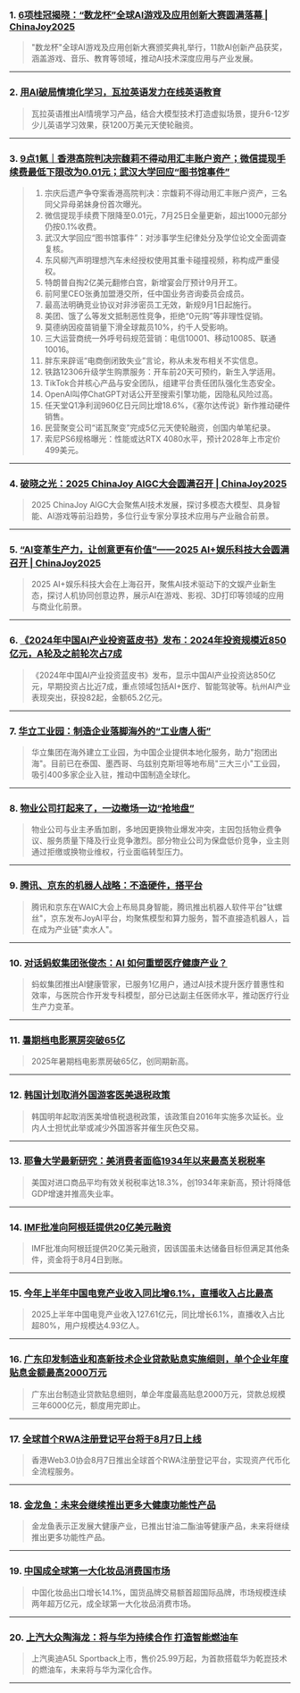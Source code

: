 ### 1. [6项桂冠揭晓：“数龙杯”全球AI游戏及应用创新大赛圆满落幕 | ChinaJoy2025](https://36kr.com/p/3405732408839815?f=rss)

> "数龙杯"全球AI游戏及应用创新大赛颁奖典礼举行，11款AI创新产品获奖，涵盖游戏、音乐、教育等领域，推动AI技术深度应用与产业发展。

---


### 2. [用AI破局情境化学习，瓦拉英语发力在线英语教育](https://36kr.com/p/3405695180230021?f=rss)

> 瓦拉英语推出AI情境学习产品，结合大模型技术打造虚拟场景，提升6-12岁少儿英语学习效果，获1200万美元天使轮融资。

---


### 3. [9点1氪｜香港高院判决宗馥莉不得动用汇丰账户资产；微信提现手续费最低下限改为0.01元；武汉大学回应“图书馆事件”](https://36kr.com/p/3404496873803140?f=rss)

> 1. 宗庆后遗产争夺案香港高院判决：宗馥莉不得动用汇丰账户资产，三名同父异母弟妹身份首次曝光。  
> 2. 微信提现手续费下限降至0.01元，7月25日全量更新，超出1000元部分仍按0.1%收费。  
> 3. 武汉大学回应“图书馆事件”：对涉事学生纪律处分及学位论文全面调查复核。  
> 4. 东风柳汽声明理想汽车未经授权使用其重卡碰撞视频，称构成严重侵权。  
> 5. 特朗普自掏2亿美元翻修白宫，新增宴会厅预计9月开工。  
> 6. 前阿里CEO张勇加盟港交所，任中国业务咨询委员会成员。  
> 7. 最高法明确竞业协议对非涉密员工无效，新规9月1日起施行。  
> 8. 美团、饿了么等发文抵制恶性竞争，拒绝“0元购”等非理性促销。  
> 9. 莫德纳因疫苗销量下滑全球裁员10%，约千人受影响。  
> 10. 三大运营商统一外呼号码规范营销：电信10001、移动10085、联通10016。  
> 11. 胖东来辟谣“电商倒闭致失业”言论，称从未发布相关不实信息。  
> 12. 铁路12306升级学生购票服务：开车前20天可预约，新生入学适用。  
> 13. TikTok合并核心产品与安全团队，组建平台责任团队强化生态安全。  
> 14. OpenAI叫停ChatGPT对话公开至搜索引擎功能，因隐私风险过高。  
> 15. 任天堂Q1净利润960亿日元同比增18.6%，《塞尔达传说》新作推动硬件销售。  
> 16. 民营聚变公司“诺瓦聚变”完成5亿元天使轮融资，创国内单笔纪录。  
> 17. 索尼PS6规格曝光：性能或达RTX 4080水平，预计2028年上市定价499美元。

---


### 4. [破晓之光：2025 ChinaJoy AIGC大会圆满召开 | ChinaJoy2025](https://36kr.com/p/3404585074806152?f=rss)

> 2025 ChinaJoy AIGC大会聚焦AI技术发展，探讨多模态大模型、具身智能、AI游戏等前沿趋势，多位行业专家分享技术应用与产业融合前景。

---


### 5. [“AI变革生产力，让创意更有价值”——2025 AI+娱乐科技大会圆满召开 | ChinaJoy2025](https://36kr.com/p/3404355464777353?f=rss)

> 2025 AI+娱乐科技大会在上海召开，聚焦AI技术驱动下的文娱产业新生态，探讨人机协同创意边界，展示AI在游戏、影视、3D打印等领域的应用与商业化前景。

---


### 6. [《2024年中国AI产业投资蓝皮书》发布：2024年投资规模近850亿元，A轮及之前轮次占7成](https://36kr.com/p/3404163365097089?f=rss)

> 《2024年中国AI产业投资蓝皮书》发布，显示中国AI产业投资达850亿元，早期投资占比近7成，重点领域包括AI+医疗、智能驾驶等。杭州AI产业表现突出，获投82起，金额65.2亿元。

---


### 7. [华立工业园：制造企业落脚海外的“工业唐人街”](https://36kr.com/p/3404138316975495?f=rss)

> 华立集团在海外建立工业园，为中国企业提供本地化服务，助力"抱团出海"。目前已在泰国、墨西哥、乌兹别克斯坦等地布局"三大三小"工业园，吸引400多家企业入驻，推动中国制造全球化。

---


### 8. [物业公司打起来了，一边撤场一边“抢地盘”](https://36kr.com/p/3404092559691399?f=rss)

> 物业公司与业主矛盾加剧，多地因更换物业爆发冲突，主因包括物业费争议、服务质量下降及行业竞争激烈。部分物业公司为保盘低价竞争，业主则通过拒缴或换物业维权，行业面临转型压力。

---


### 9. [腾讯、京东的机器人战略：不造硬件，搭平台](https://36kr.com/p/3403965013069441?f=rss)

> 腾讯和京东在WAIC大会上布局具身智能，腾讯推出机器人软件平台"钛螺丝"，京东发布JoyAI平台，均聚焦模型和算力服务，暂不直接造机器人，旨在成为产业链"卖水人"。

---


### 10. [对话蚂蚁集团张俊杰：AI 如何重塑医疗健康产业？](https://36kr.com/p/3403951800962691?f=rss)

> 蚂蚁集团推出AI健康管家，已服务1亿用户，通过AI技术提升医疗普惠性和效率，与医院合作开发专科模型，部分已达副主任医师水平，推动医疗行业生产力变革。

---


### 11. [暑期档电影票房突破65亿](https://36kr.com/newsflashes/3405429860060809?f=rss)

> 2025年暑期档电影票房破65亿，创同期新高。

---


### 12. [韩国计划取消外国游客医美退税政策](https://36kr.com/newsflashes/3405403988627073?f=rss)

> 韩国明年起取消医美增值税退税政策，该政策自2016年实施多次延长。业内人士担忧此举或减少外国游客并催生灰色交易。

---


### 13. [耶鲁大学最新研究：美消费者面临1934年以来最高关税税率](https://36kr.com/newsflashes/3405403200048773?f=rss)

> 美国对进口商品平均有效关税税率达18.3%，创1934年来新高，预计将降低GDP增速并推高失业率。

---


### 14. [IMF批准向阿根廷提供20亿美元融资](https://36kr.com/newsflashes/3405349161094784?f=rss)

> IMF批准向阿根廷提供20亿美元融资，因该国虽未达储备目标但满足其他条件，资金将于8月4日到账。

---


### 15. [今年上半年中国电竞产业收入同比增6.1%，直播收入占比最高](https://36kr.com/newsflashes/3405322579103360?f=rss)

> 2025上半年中国电竞产业收入127.61亿元，同比增长6.1%，直播收入占比超80%，用户规模达4.93亿人。

---


### 16. [广东印发制造业和高新技术企业贷款贴息实施细则，单个企业年度贴息金额最高2000万元](https://36kr.com/newsflashes/3405320266059395?f=rss)

> 广东出台制造业贷款贴息细则，单企年度最高贴息2000万元，贷款总规模三年6000亿元，额度用完即止。

---


### 17. [全球首个RWA注册登记平台将于8月7日上线](https://36kr.com/newsflashes/3405215146249861?f=rss)

> 香港Web3.0协会8月7日推出全球首个RWA注册登记平台，实现资产代币化全流程服务。

---


### 18. [金龙鱼：未来会继续推出更多大健康功能性产品](https://36kr.com/newsflashes/3405214492511874?f=rss)

> 金龙鱼表示正发展大健康产业，已推出甘油二酯油等健康产品，未来将继续推出更多功能性产品。

---


### 19. [中国成全球第一大化妆品消费国市场](https://36kr.com/newsflashes/3405214076751496?f=rss)

> 中国化妆品出口增长14.1%，国货品牌交易额首超国际品牌，市场规模连续两年超万亿元，成全球第一大化妆品消费市场。

---


### 20. [上汽大众陶海龙：将与华为持续合作 打造智能燃油车](https://36kr.com/newsflashes/3405169021668739?f=rss)

> 上汽奥迪A5L Sportback上市，售价25.99万起，为首款搭载华为乾崑技术的燃油车，未来将与华为深化合作。

---

